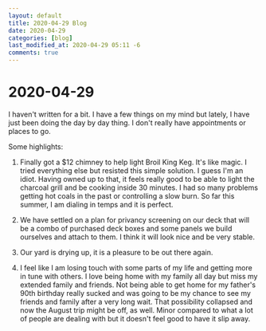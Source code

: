 ```yaml
---
layout: default
title: 2020-04-29 Blog
date: 2020-04-29
categories: [blog]
last_modified_at: 2020-04-29 05:11 -6
comments: true
---
```


# 2020-04-29

I haven't written for a bit. I have a few things on my mind but lately, I have just been doing the day by day thing. I don't really have appointments or places to go.

Some highlights:

1. Finally got a $12 chimney to help light Broil King Keg. It's like magic. I tried everything else but resisted this simple solution. I guess I'm an idiot. Having owned up to that, it feels really good to be able to light the charcoal grill and be cooking inside 30 minutes. I had so many problems getting hot coals in the past or controlling a slow burn. So far this summer, I am dialing in temps and it is perfect.

2. We have settled on a plan for privancy screening on our deck that will be a combo of purchased deck boxes and some panels we build ourselves and attach to them. I think it will look nice and be very stable.

3. Our yard is drying up, it is a pleasure to be out there again.

4. I feel like I am losing touch with some parts of my life and getting more in tune with others. I love being home with my family all day but miss my extended family and friends. Not being able to get home for my father's 90th birthday really sucked and was going to be my chance to see my friends and family after a very long wait. That possibility collapsed and now the August trip might be off, as well. Minor compared to what a lot of people are dealing with but it doesn't feel good to have it slip away.

